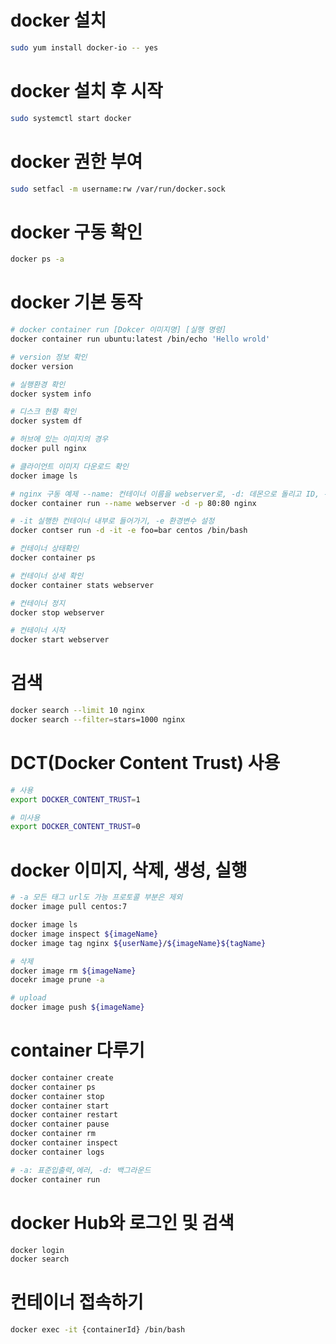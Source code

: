 # docker 설치

```sh
sudo yum install docker-io -- yes
```

# docker 설치 후 시작

```sh
sudo systemctl start docker
```

# docker 권한 부여

```sh
sudo setfacl -m username:rw /var/run/docker.sock
```

# docker 구동 확인

```sh
docker ps -a
```

# docker 기본 동작

```sh
# docker container run [Dokcer 이미지명] [실행 명령]
docker container run ubuntu:latest /bin/echo 'Hello wrold'

# version 정보 확인
docker version

# 실행환경 확인
docker system info

# 디스크 현황 확인
docker system df

# 허브에 있는 이미지의 경우
docker pull nginx

# 클라이언트 이미지 다운로드 확인
docker image ls

# nginx 구동 예제 --name: 컨테이너 이름을 webserver로, -d: 데몬으로 돌리고 ID, -p 80에 대하 접근허가
docker container run --name webserver -d -p 80:80 nginx

# -it 실행한 컨테이너 내부로 들어가기, -e 환경변수 설정
docker contser run -d -it -e foo=bar centos /bin/bash

# 컨테이너 상태확인
docker container ps

# 컨테이너 상세 확인
docker container stats webserver

# 컨테이너 정지
docker stop webserver

# 컨테이너 시작
docker start webserver
```

# 검색

```sh
docker search --limit 10 nginx
docker search --filter=stars=1000 nginx

```

# DCT(Docker Content Trust) 사용

```sh
# 사용
export DOCKER_CONTENT_TRUST=1

# 미사용
export DOCKER_CONTENT_TRUST=0
```

# docker 이미지, 삭제, 생성, 실행

```sh
# -a 모든 태그 url도 가능 프로토콜 부분은 제외
docker image pull centos:7

docker image ls
docker image inspect ${imageName}
docker image tag nginx ${userName}/${imageName}${tagName}

# 삭제
docker image rm ${imageName}
docekr image prune -a

# upload
docker image push ${imageName}
```

# container 다루기

```sh
docker container create
docker container ps
docker container stop
docker container start
docker container restart
docker container pause
docker container rm
docker container inspect
docker container logs

# -a: 표준입출력,에러, -d: 백그라운드
docker container run

```

# docker Hub와 로그인 및 검색

```sh
docker login
docker search
```

# 컨테이너 접속하기

```sh
docker exec -it {containerId} /bin/bash
```
